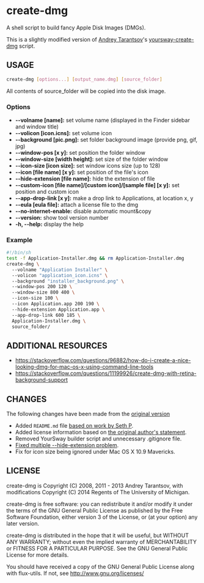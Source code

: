 # create-dmg

A shell script to build fancy Apple Disk Images (DMGs).  

This is a slightly modified version of [Andrey Tarantsov](https://github.com/andreyvit/)'s [yoursway-create-dmg](https://github.com/andreyvit/yoursway-create-dmg) script.


## USAGE
  
```bash
create-dmg [options...] [output_name.dmg] [source_folder]  
```

All contents of source_folder will be copied into the disk image.  
  
### Options
  
* **--volname [name]:** set volume name (displayed in the Finder sidebar and window title)  
* **--volicon [icon.icns]:** set volume icon    
* **--background [pic.png]:** set folder background image (provide png, gif, jpg)    
* **--window-pos [x y]:** set position the folder window    
* **--window-size [width height]:** set size of the folder window    
* **--icon-size [icon size]:** set window icons size (up to 128)    
* **--icon [file name] [x y]:** set position of the file's icon    
* **--hide-extension [file name]:** hide the extension of file    
* **--custom-icon [file name]/[custom icon]/[sample file] [x y]:** set position and custom icon    
* **--app-drop-link [x y]:** make a drop link to Applications, at location x, y    
* **--eula [eula file]:** attach a license file to the dmg    
* **--no-internet-enable:** disable automatic mount&copy    
* **--version:** show tool version number    
* **-h, --help:** display the help  

  
### Example
  
```bash
#!/bin/sh  
test -f Application-Installer.dmg && rm Application-Installer.dmg  
create-dmg \  
  --volname "Application Installer" \  
  --volicon "application_icon.icns" \  
  --background "installer_background.png" \  
  --window-pos 200 120 \  
  --window-size 800 400 \  
  --icon-size 100 \  
  --icon Application.app 200 190 \  
  --hide-extension Application.app \  
  --app-drop-link 600 185 \  
  Application-Installer.dmg \  
  source_folder/  
```

## ADDITIONAL RESOURCES

* https://stackoverflow.com/questions/96882/how-do-i-create-a-nice-looking-dmg-for-mac-os-x-using-command-line-tools
* https://stackoverflow.com/questions/11199926/create-dmg-with-retina-background-support


## CHANGES

The following changes have been made from the [original version](https://github.com/andreyvit/yoursway-create-dmg)

* Added `README.md` file [based on work by Seth P](https://github.com/andreyvit/yoursway-create-dmg/pull/24).
* Added license information based on [the original author's statement](https://github.com/andreyvit/yoursway-create-dmg/issues/10).
* Removed YourSway builder script and unnecessary .gitignore file.
* [Fixed multiple --hide-extension problem](https://github.com/andreyvit/yoursway-create-dmg/issues/22).
* Fix for icon size being ignored under Mac OS X 10.9 Mavericks.


## LICENSE

create-dmg is Copyright (C) 2008, 2011 - 2013 Andrey Tarantsov, with modifications Copyright (C) 2014 Regents of The University of Michigan.

create-dmg is free software: you can redistribute it and/or modify it under the terms of the GNU General Public License as published by the Free Software Foundation, either version 3 of the License, or (at your option) any later version.

create-dmg is distributed in the hope that it will be useful, but WITHOUT ANY WARRANTY; without even the implied warranty of MERCHANTABILITY or FITNESS FOR A PARTICULAR PURPOSE. See the GNU General Public License for more details.

You should have received a copy of the GNU General Public License along with flux-utils. If not, see http://www.gnu.org/licenses/

